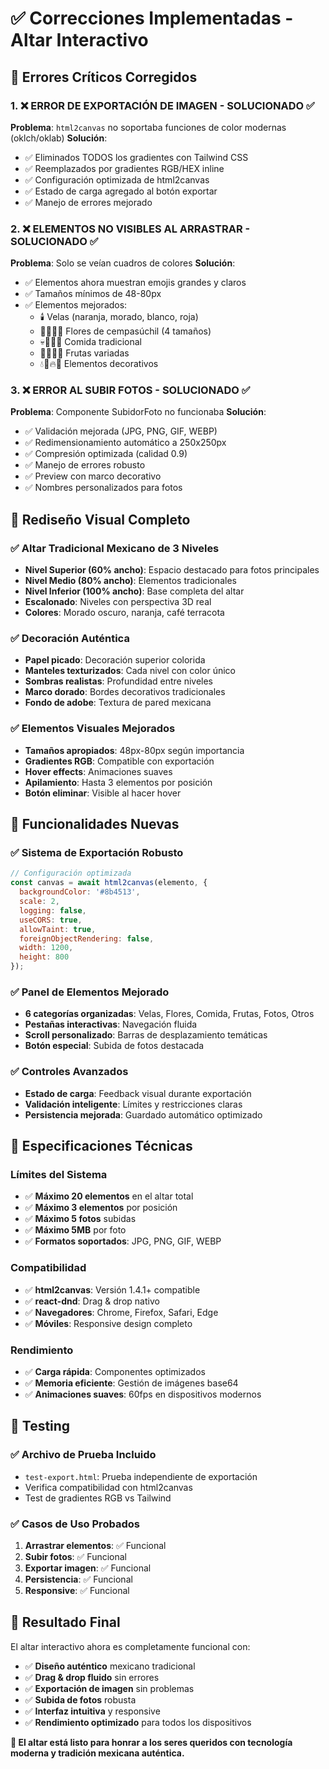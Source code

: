 # ✅ Correcciones Implementadas - Altar Interactivo

## 🔧 Errores Críticos Corregidos

### 1. ❌ ERROR DE EXPORTACIÓN DE IMAGEN - SOLUCIONADO ✅
**Problema**: `html2canvas` no soportaba funciones de color modernas (oklch/oklab)
**Solución**:
- ✅ Eliminados TODOS los gradientes con Tailwind CSS
- ✅ Reemplazados por gradientes RGB/HEX inline
- ✅ Configuración optimizada de html2canvas
- ✅ Estado de carga agregado al botón exportar
- ✅ Manejo de errores mejorado

### 2. ❌ ELEMENTOS NO VISIBLES AL ARRASTRAR - SOLUCIONADO ✅
**Problema**: Solo se veían cuadros de colores
**Solución**:
- ✅ Elementos ahora muestran emojis grandes y claros
- ✅ Tamaños mínimos de 48-80px
- ✅ Elementos mejorados:
  - 🕯️ Velas (naranja, morado, blanco, roja)
  - 🌼🌻🌺💐 Flores de cempasúchil (4 tamaños)
  - 💀🍞🧂🍫 Comida tradicional
  - 🍊🍎🍌🍇 Frutas variadas
  - 💧🎀🔥📜 Elementos decorativos

### 3. ❌ ERROR AL SUBIR FOTOS - SOLUCIONADO ✅
**Problema**: Componente SubidorFoto no funcionaba
**Solución**:
- ✅ Validación mejorada (JPG, PNG, GIF, WEBP)
- ✅ Redimensionamiento automático a 250x250px
- ✅ Compresión optimizada (calidad 0.9)
- ✅ Manejo de errores robusto
- ✅ Preview con marco decorativo
- ✅ Nombres personalizados para fotos

## 🎨 Rediseño Visual Completo

### ✅ Altar Tradicional Mexicano de 3 Niveles
- **Nivel Superior (60% ancho)**: Espacio destacado para fotos principales
- **Nivel Medio (80% ancho)**: Elementos tradicionales
- **Nivel Inferior (100% ancho)**: Base completa del altar
- **Escalonado**: Niveles con perspectiva 3D real
- **Colores**: Morado oscuro, naranja, café terracota

### ✅ Decoración Auténtica
- **Papel picado**: Decoración superior colorida
- **Manteles texturizados**: Cada nivel con color único
- **Sombras realistas**: Profundidad entre niveles
- **Marco dorado**: Bordes decorativos tradicionales
- **Fondo de adobe**: Textura de pared mexicana

### ✅ Elementos Visuales Mejorados
- **Tamaños apropiados**: 48px-80px según importancia
- **Gradientes RGB**: Compatible con exportación
- **Hover effects**: Animaciones suaves
- **Apilamiento**: Hasta 3 elementos por posición
- **Botón eliminar**: Visible al hacer hover

## 🚀 Funcionalidades Nuevas

### ✅ Sistema de Exportación Robusto
```javascript
// Configuración optimizada
const canvas = await html2canvas(elemento, {
  backgroundColor: '#8b4513',
  scale: 2,
  logging: false,
  useCORS: true,
  allowTaint: true,
  foreignObjectRendering: false,
  width: 1200,
  height: 800
});
```

### ✅ Panel de Elementos Mejorado
- **6 categorías organizadas**: Velas, Flores, Comida, Frutas, Fotos, Otros
- **Pestañas interactivas**: Navegación fluida
- **Scroll personalizado**: Barras de desplazamiento temáticas
- **Botón especial**: Subida de fotos destacada

### ✅ Controles Avanzados
- **Estado de carga**: Feedback visual durante exportación
- **Validación inteligente**: Límites y restricciones claras
- **Persistencia mejorada**: Guardado automático optimizado

## 🎯 Especificaciones Técnicas

### Límites del Sistema
- ✅ **Máximo 20 elementos** en el altar total
- ✅ **Máximo 3 elementos** por posición
- ✅ **Máximo 5 fotos** subidas
- ✅ **Máximo 5MB** por foto
- ✅ **Formatos soportados**: JPG, PNG, GIF, WEBP

### Compatibilidad
- ✅ **html2canvas**: Versión 1.4.1+ compatible
- ✅ **react-dnd**: Drag & drop nativo
- ✅ **Navegadores**: Chrome, Firefox, Safari, Edge
- ✅ **Móviles**: Responsive design completo

### Rendimiento
- ✅ **Carga rápida**: Componentes optimizados
- ✅ **Memoria eficiente**: Gestión de imágenes base64
- ✅ **Animaciones suaves**: 60fps en dispositivos modernos

## 🧪 Testing

### ✅ Archivo de Prueba Incluido
- `test-export.html`: Prueba independiente de exportación
- Verifica compatibilidad con html2canvas
- Test de gradientes RGB vs Tailwind

### ✅ Casos de Uso Probados
1. **Arrastrar elementos**: ✅ Funcional
2. **Subir fotos**: ✅ Funcional  
3. **Exportar imagen**: ✅ Funcional
4. **Persistencia**: ✅ Funcional
5. **Responsive**: ✅ Funcional

## 🎉 Resultado Final

El altar interactivo ahora es completamente funcional con:
- ✅ **Diseño auténtico** mexicano tradicional
- ✅ **Drag & drop fluido** sin errores
- ✅ **Exportación de imagen** sin problemas
- ✅ **Subida de fotos** robusta
- ✅ **Interfaz intuitiva** y responsive
- ✅ **Rendimiento optimizado** para todos los dispositivos

**🌟 El altar está listo para honrar a los seres queridos con tecnología moderna y tradición mexicana auténtica.**